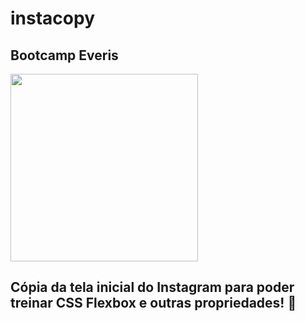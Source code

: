 # instacopy 
## <span>Bootcamp Everis
<img class="one" src="https://scontent.fgig14-1.fna.fbcdn.net/v/t1.0-9/51768489_2216868438642807_3460762326448209920_n.png?_nc_cat=103&ccb=2&_nc_sid=09cbfe&_nc_eui2=AeE7aw2CDtlKlBGP5EYD826O73GQVwuPrCzvcZBXC4-sLKDIcf2OJeoDZopIE4fwJ1s&_nc_ohc=8HK7o1aNlG4AX9wy3XL&_nc_ht=scontent.fgig14-1.fna&oh=9eb6ffba825083c98d765c070b5128d4&oe=5FD39260" width="300" height="300"><span>


 
## Cópia da tela inicial do Instagram para poder treinar CSS Flexbox e outras propriedades! :slightly_smiling_face:	

